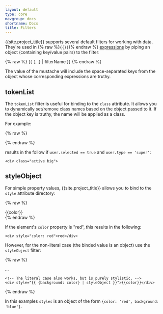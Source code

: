 ```yaml
---
layout: default
type: core
navgroup: docs
shortname: Docs
title: Filters
---
```


{{site.project_title}} supports several default filters for working with data. They're used in {% raw %}`{{}}`{% endraw %} [expressions](/docs/polymer/filters.html) by piping an object (containing key/value pairs) to the filter:

{% raw %}
    {{ {...} | filterName }}
{% endraw %}

The value of the mustache will include the space-separated keys from the object whose corresponding expressions are truthy.

## tokenList

The `tokenList` filter is useful for binding to the `class` attribute. It allows you
to dynamically set/remove class names based on the object passed to it. If the object
key is truthy, the name will be applied as a class. 

For example:

{% raw %}
    <div class="{{ {active: user.selected, big: user.type == 'super'} | tokenList }}"> 
{% endraw %}

results in the follow if `user.selected == true` and `user.type == 'super'`:

    <div class="active big"> 

## styleObject

For simple property values, {{site.project_title}} allows you to bind to the `style`
attribute directory:

{% raw %}
    <div style="{{color: color}}">{{color}}</div>
{% endraw %}

If the element's `color` property is "red", this results in the following:

    <div style="color: red">red</div>

However, for the non-literal case (the binded value is an object) use the `styleObject` filter:

{% raw %}
    <div style="{{styles | styleObject}}">...</div>

    <!-- The literal case also works, but is purely stylistic. -->
    <div style="{{ {background: color} | styleObject }}">{{color}}</div>
{% endraw %}

In this examples `styles` is an object of the form `{color: 'red', background: 'blue'}`.

